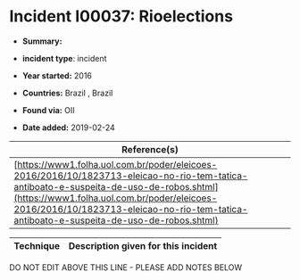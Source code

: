 # Incident I00037: Rioelections

* **Summary:** 

* **incident type**: incident

* **Year started:** 2016

* **Countries:** Brazil , Brazil

* **Found via:** OII

* **Date added:** 2019-02-24


| Reference(s) |
| --------- |
| [https://www1.folha.uol.com.br/poder/eleicoes-2016/2016/10/1823713-eleicao-no-rio-tem-tatica-antiboato-e-suspeita-de-uso-de-robos.shtml](https://www1.folha.uol.com.br/poder/eleicoes-2016/2016/10/1823713-eleicao-no-rio-tem-tatica-antiboato-e-suspeita-de-uso-de-robos.shtml) |

 

| Technique | Description given for this incident |
| --------- | ------------------------- |


DO NOT EDIT ABOVE THIS LINE - PLEASE ADD NOTES BELOW